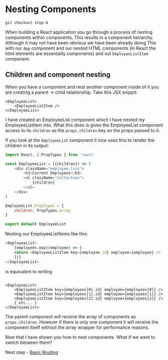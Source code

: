 # Nesting Components

```
git checkout step-6
```

When building a React application you go through a process of nesting components within components. This 
results in a component heirarchy. Although it may not have been obvious we have been already doing This
with our `App` component and our nested HTML components (in React the html elements are essentailly components)
and out `EmployeeListItem` component.

## Children and component nesting

When you have a component and nest another component inside of it you are creating a parent -> child relationship.
Take this JSX snippit:

``` javasciprt
<EmployeeList>
    <EmployeeListItem />
</EmployeeList>
```

I have created an EmployeeList component which I have nested my EmployeeListItem into. What this does is gives the 
EmployeeList component access to its `children` as the `props.children` key on the props passed to it.

If you look at the `EmployeeList` component it now uses this to render the children in its output:

``` javascript
import React, { PropTypes } from 'react'

const EmployeeList = ({children}) => (
    <div className="employee-list">
        <h3>Current Employees</h3>
        <ul className="collection">
            {children}
        </ul>
    </div>
)

EmployeeList.PropTypes = {
    children: PropTypes.array
}

export default EmployeeList
```

Nesting our EmployeeListItems like this:

``` javascript
<EmployeeList>
    {employees.map((employee) => {
    return <EmployeeListItem key={employee.id} employee={employee} />
    })}
</EmployeeList>

```

is equivalent to writing

```

<EmployeeList>
    <EmployeeListItem key={employees[0].id} employee={employees[0]} />
    <EmployeeListItem key={employees[1].id} employee={employees[1]} />
    <EmployeeListItem key={employees[2].id} employee={employees[2]} />
    { etc... }
</EmployeeList>
```

The parent component will receive the array of components as `props.children`. However if there is only
one component it will receive the component itself without the array wrapper for performance reasons.

Now that I have shown you how to nest components. What if we want to switch between them?

Next step - [Basic Routing](07-Basic-Routing.md)